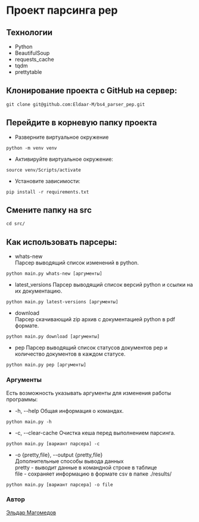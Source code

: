# Проект парсинга pep
## Технологии

- Python
- BeautifulSoup
- requests_cache
- tqdm
- prettytable

## Клонирование проекта с GitHub на сервер:
```
git clone git@github.com:Eldaar-M/bs4_parser_pep.git
```
## Перейдите в корневую папку проекта
- Разверните виртуальное окружение
```
python -m venv venv
```
- Активируйте виртуальное окружение:
```
source venv/Scripts/activate
```
- Установите зависимости:
```
pip install -r requirements.txt
```
## Cмените папку на src
```
cd src/
```
## Как использовать парсеры:
- whats-new   
Парсер выводящий список изменений в python.
```
python main.py whats-new [аргументы]
```
- latest_versions
Парсер выводящий список версий python и ссылки на их документацию.
```
python main.py latest-versions [аргументы]
```
- download   
Парсер скачивающий zip архив с документацией python в pdf формате.
```
python main.py download [аргументы]
```
- pep
Парсер выводящий список статусов документов pep
и количество документов в каждом статусе. 
```
python main.py pep [аргументы]
```
### Аргументы
Есть возможность указывать аргументы для изменения работы программы:   
- -h, --help
Общая информация о командах.
```
python main.py -h
```
- -c, --clear-cache
Очистка кеша перед выполнением парсинга.
```
python main.py [вариант парсера] -c
```
- -o {pretty,file}, --output {pretty,file}   
Дополнительные способы вывода данных   
pretty - выводит данные в командной строке в таблице   
file - сохраняет информацию в формате csv в папке ./results/
```
python main.py [вариант парсера] -o file
```
### Автор 
[Эльдар Магомедов](https://github.com/Eldaar-M)